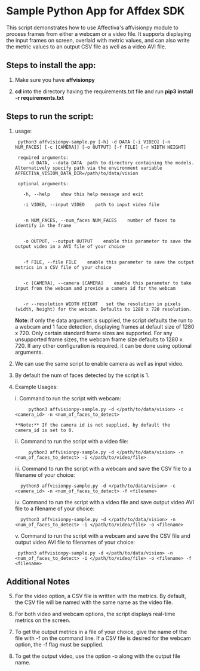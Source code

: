 # Sample Python App for Affdex SDK #

This script demonstrates how to use Affectiva's affvisionpy module to process frames from either a webcam or a video file. It supports displaying the input frames on screen, overlaid with metric values, and can also write the metric values to an output CSV file as well as a video AVI file.

## Steps to install the app: ##

1. Make sure you have **affvisionpy**

2. **cd** into the directory having the requirements.txt file and run **pip3 install -r requirements.txt**


## Steps to run the script: ##

1. usage:

        python3 affvisionpy-sample.py [-h] -d DATA [-i VIDEO] [-n NUM_FACES] [-c [CAMERA]] [-o OUTPUT] [-f FILE] [-r WIDTH HEIGHT]

        required arguments:
            -d DATA, --data DATA  path to directory containing the models. Alternatively specify path via the environment variable AFFECTIVA_VISION_DATA_DIR=/path/to/data/vision

        optional arguments:

          -h, --help    show this help message and exit

          -i VIDEO, --input VIDEO    path to input video file


          -n NUM_FACES, --num_faces NUM_FACES    number of faces to identify in the frame


          -o OUTPUT, --output OUTPUT    enable this parameter to save the output video in a AVI file of your choice


          -f FILE, --file FILE    enable this parameter to save the output metrics in a CSV file of your choice


          -c [CAMERA], --camera [CAMERA]    enable this parameter to take input from the webcam and provide a camera id for the webcam


          -r --resolution WIDTH HEIGHT   set the resolution in pixels (width, height) for the webcam. Defaults to 1280 x 720 resolution.

    **Note**: if only the data argument is supplied, the script defaults the run to a webcam and 1 face detection, displaying frames
    at default size of 1280 x 720. Only certain standard frame sizes are supported. For any unsupported frame sizes, the webcam frame
    size defaults to 1280 x 720. If any other configuration is required, it can be done using optional arguments.



2. We can use the same script to enable camera as well as input video.

3. By default the num of faces detected by the script is 1.

4. Example Usages:

    i. Command to run the script with webcam:

            python3 affvisionpy-sample.py -d </path/to/data/vision> -c <camera_id> -n <num_of_faces_to_detect>

       **Note:** If the camera id is not supplied, by default the camera_id is set to 0.

    ii. Command to run the script with a video file:

            python3 affvisionpy-sample.py -d </path/to/data/vision> -n <num_of_faces_to_detect> -i </path/to/video/file>


    iii. Command to run the script with a webcam and save the CSV file to a filename of your choice:

         python3 affvisionpy-sample.py -d </path/to/data/vision> -c <camera_id> -n <num_of_faces_to_detect> -f <filename>

    iv. Command to run the script with a video file and save output video AVI file to a filename of your choice:

         python3 affvisionpy-sample.py -d </path/to/data/vision> -n <num_of_faces_to_detect> -i </path/to/video/file> -o <filename>

    v. Command to run the script with a webcam and save the CSV file and output video AVI file to filenames of your choice:

        python3 affvisionpy-sample.py -d </path/to/data/vision> -n <num_of_faces_to_detect> -i </path/to/video/file> -o <filename> -f <filename>


## Additional Notes ##

5.  For the video option, a CSV file is written with the metrics. By default, the CSV file will be named with the same name as the video file.

6.  For both video and webcam options, the script displays real-time metrics on the screen.

7.  To get the output metrics in a file of your choice, give the name of the file with -f on the command line. If a CSV file is desired for the webcam option, the -f flag must be supplied.

8.  To get the output video, use the option -o along with the output file name.
